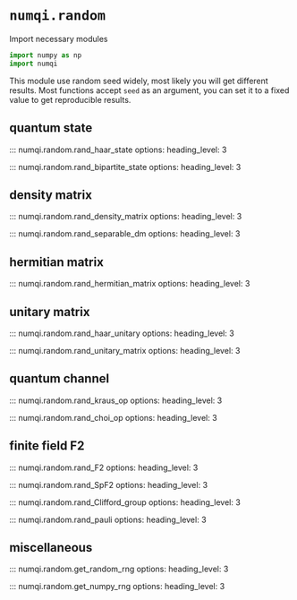 # `numqi.random`

Import necessary modules

```Python
import numpy as np
import numqi
```

This module use random seed widely, most likely you will get different results. Most functions accept `seed` as an argument, you can set it to a fixed value to get reproducible results.

## quantum state

::: numqi.random.rand_haar_state
    options:
      heading_level: 3

::: numqi.random.rand_bipartite_state
    options:
      heading_level: 3

## density matrix

::: numqi.random.rand_density_matrix
    options:
      heading_level: 3

::: numqi.random.rand_separable_dm
    options:
      heading_level: 3

## hermitian matrix

::: numqi.random.rand_hermitian_matrix
    options:
      heading_level: 3

## unitary matrix

::: numqi.random.rand_haar_unitary
    options:
      heading_level: 3

::: numqi.random.rand_unitary_matrix
    options:
      heading_level: 3

## quantum channel

::: numqi.random.rand_kraus_op
    options:
      heading_level: 3

::: numqi.random.rand_choi_op
    options:
      heading_level: 3

## finite field F2

::: numqi.random.rand_F2
    options:
      heading_level: 3

::: numqi.random.rand_SpF2
    options:
      heading_level: 3

::: numqi.random.rand_Clifford_group
    options:
      heading_level: 3

::: numqi.random.rand_pauli
    options:
      heading_level: 3

## miscellaneous

::: numqi.random.get_random_rng
    options:
      heading_level: 3

::: numqi.random.get_numpy_rng
    options:
      heading_level: 3
